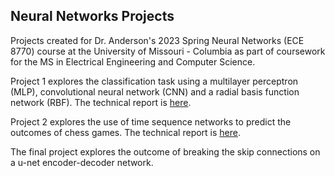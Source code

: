 ## Neural Networks Projects

Projects created for Dr. Anderson's 2023 Spring Neural Networks (ECE 8770) course at the University of Missouri - Columbia as part of coursework for the MS in Electrical Engineering and Computer Science.

Project 1 explores the classification task using a multilayer perceptron (MLP), convolutional neural network (CNN) and a radial basis function network (RBF). The technical report is [here](project_1/Varner_project1.pdf).

Project 2 explores the use of time sequence networks to predict the outcomes of chess games. The technical report is [here](project_2/Varner_project2.pdf).

The final project explores the outcome of breaking the skip connections on a u-net encoder-decoder network.
